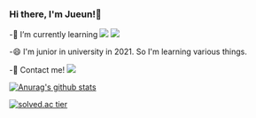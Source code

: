 ### Hi there, I'm Jueun!👋

-🌱 I’m currently learning <img src="https://img.shields.io/badge/C++-00599C?style=flat-square&logo=C%2B%2B&logoColor=white"/></a> <img src="https://img.shields.io/badge/Kotlin-0095D5?style=flat-square&logo=Kotlin&logoColor=white"/></a>

-😄 I'm junior in university in 2021. So I'm learning various things.

-📱 Contact me! <img src="http://img.shields.io/badge/-Instagram-E4405F?style=flat&logo=Instagram&link=https://instagram.com/jeje_0812/" /></a>

[![Anurag's github stats](https://github-readme-stats.vercel.app/api?username=dlwndms0812)](https://github.com/dlwndms0812/github-readme-stats)

<!--![hyp3rflow's solved.ac stats](https://github-readme-solvedac.hyp3rflow.vercel.app/api/?handle=dlwndms0812)-->

[![solved.ac tier](http://mazassumnida.wtf/api/generate_badge?boj=dlwndms0812)](https://solved.ac/dlwndms0812)
